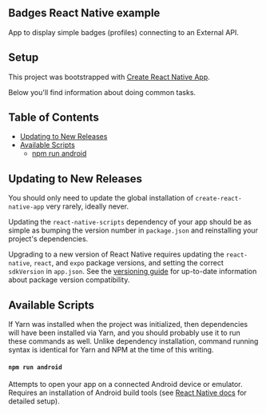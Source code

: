 ## Badges React Native example


App to display simple badges (profiles) connecting to an External API.

## Setup

This project was bootstrapped with [Create React Native App](https://github.com/react-community/create-react-native-app).

Below you'll find information about doing common tasks.

## Table of Contents

* [Updating to New Releases](#updating-to-new-releases)
* [Available Scripts](#available-scripts)
  * [npm run android](#npm-run-android)


## Updating to New Releases

You should only need to update the global installation of `create-react-native-app` very rarely, ideally never.

Updating the `react-native-scripts` dependency of your app should be as simple as bumping the version number in `package.json` and reinstalling your project's dependencies.

Upgrading to a new version of React Native requires updating the `react-native`, `react`, and `expo` package versions, and setting the correct `sdkVersion` in `app.json`. See the [versioning guide](https://github.com/react-community/create-react-native-app/blob/master/VERSIONS.md) for up-to-date information about package version compatibility.

## Available Scripts

If Yarn was installed when the project was initialized, then dependencies will have been installed via Yarn, and you should probably use it to run these commands as well. Unlike dependency installation, command running syntax is identical for Yarn and NPM at the time of this writing.

#### `npm run android`

Attempts to open your app on a connected Android device or emulator. Requires an installation of Android build tools (see [React Native docs](https://facebook.github.io/react-native/docs/getting-started.html) for detailed setup). 
